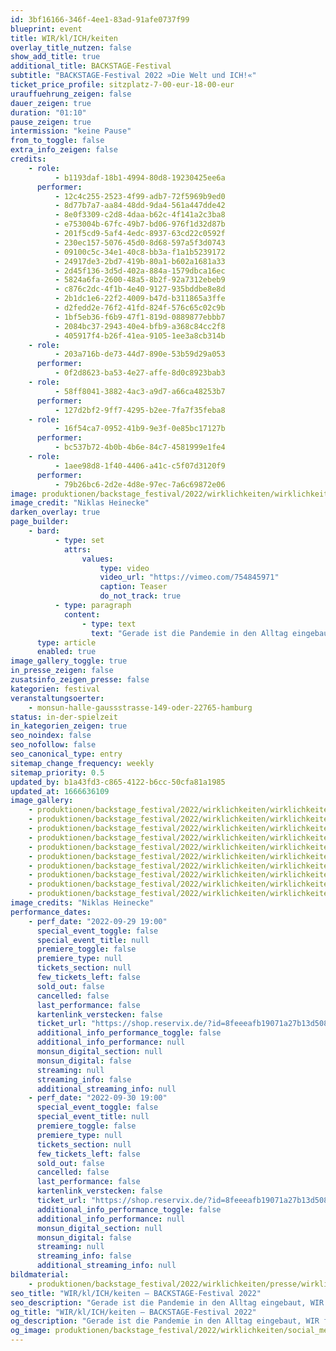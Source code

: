 ```yaml
---
id: 3bf16166-346f-4ee1-83ad-91afe0737f99
blueprint: event
title: WIR/kl/ICH/keiten
overlay_title_nutzen: false
show_add_title: true
additional_title: BACKSTAGE-Festival
subtitle: "BACKSTAGE-Festival 2022 »Die Welt und ICH!«"
ticket_price_profile: sitzplatz-7-00-eur-18-00-eur
urauffuehrung_zeigen: false
dauer_zeigen: true
duration: "01:10"
pause_zeigen: true
intermission: "keine Pause"
from_to_toggle: false
extra_info_zeigen: false
credits:
    - role:
          - b1193daf-18b1-4994-80d8-19230425ee6a
      performer:
          - 12c4c255-2523-4f99-adb7-72f5969b9ed0
          - 8d77b7a7-aa84-48dd-9da4-561a447dde42
          - 8e0f3309-c2d8-4daa-b62c-4f141a2c3ba8
          - e753004b-67fc-49b7-bd06-976f1d32d87b
          - 201f5cd9-5af4-4edc-8937-63cd22c0592f
          - 230ec157-5076-45d0-8d68-597a5f3d0743
          - 09100c5c-34e1-40c8-bb3a-f1a1b5239172
          - 24917de3-2bd7-419b-80a1-b602a1681a33
          - 2d45f136-3d5d-402a-884a-1579dbca16ec
          - 5824a6fa-2600-48a5-8b2f-92a7312ebeb9
          - c876c2dc-4f1b-4e40-9127-935bddbe8e8d
          - 2b1dc1e6-22f2-4009-b47d-b311865a3ffe
          - d2fedd2e-76f2-41fd-824f-576c65c02c9b
          - 1bf5eb36-f6b9-47f1-819d-0889877ebbb7
          - 2084bc37-2943-40e4-bfb9-a368c84cc2f8
          - 405917f4-b26f-41ea-9105-1ee3a8cb314b
    - role:
          - 203a716b-de73-44d7-890e-53b59d29a053
      performer:
          - 0f2d8623-ba53-4e27-affe-8d0c8923bab3
    - role:
          - 58ff8041-3882-4ac3-a9d7-a66ca48253b7
      performer:
          - 127d2bf2-9ff7-4295-b2ee-7fa7f35feba8
    - role:
          - 16f54ca7-0952-41b9-9e3f-0e85bc17127b
      performer:
          - bc537b72-4b0b-4b6e-84c7-4581999e1fe4
    - role:
          - 1aee98d8-1f40-4406-a41c-c5f07d3120f9
      performer:
          - 79b26bc6-2d2e-4d8e-97ec-7a6c69872e06
image: produktionen/backstage_festival/2022/wirklichkeiten/wirklichkeiten_backstage_01_c_niklas_heinecke.jpeg
image_credit: "Niklas Heinecke"
darken_overlay: true
page_builder:
    - bard:
          - type: set
            attrs:
                values:
                    type: video
                    video_url: "https://vimeo.com/754845971"
                    caption: Teaser
                    do_not_track: true
          - type: paragraph
            content:
                - type: text
                  text: "Gerade ist die Pandemie in den Alltag eingebaut, WIR feiern wieder! Dann stehen wir 2022 abermals einer brutalen Wirklichkeit gegenüber. Das ICH ist gefragt, um das WIR zu schützen. Keine Selbstverständlichkeit. Manchmal bleibt das ICH hinter seinen Mauern als Nabel der Welt und weiß doch, dass es für das WIR gebraucht wird. Ein tastender, ein brausender, ein zaghafter, ein entschlossener, und manchmal auch schmerzhafter Versuch, sich im Spannungsfeld von diesem Dilemma zu bewegen – nein, zu tanzen!"
      type: article
      enabled: true
image_gallery_toggle: true
in_presse_zeigen: false
zusatsinfo_zeigen_presse: false
kategorien: festival
veranstaltungsoerter:
    - monsun-halle-gaussstrasse-149-oder-22765-hamburg
status: in-der-spielzeit
in_kategorien_zeigen: true
seo_noindex: false
seo_nofollow: false
seo_canonical_type: entry
sitemap_change_frequency: weekly
sitemap_priority: 0.5
updated_by: b1a43fd3-c865-4122-b6cc-50cfa81a1985
updated_at: 1666636109
image_gallery:
    - produktionen/backstage_festival/2022/wirklichkeiten/wirklichkeiten_backstage_07_c_niklas_heinecke.jpg
    - produktionen/backstage_festival/2022/wirklichkeiten/wirklichkeiten_backstage_08_c_niklas_heinecke.jpg
    - produktionen/backstage_festival/2022/wirklichkeiten/wirklichkeiten_backstage_09_c_niklas_heinecke.jpg
    - produktionen/backstage_festival/2022/wirklichkeiten/wirklichkeiten_backstage_10_c_niklas_heinecke.jpg
    - produktionen/backstage_festival/2022/wirklichkeiten/wirklichkeiten_backstage_11_c_niklas_heinecke.jpg
    - produktionen/backstage_festival/2022/wirklichkeiten/wirklichkeiten_backstage_12_c_niklas_heinecke.jpg
    - produktionen/backstage_festival/2022/wirklichkeiten/wirklichkeiten_backstage_15_c_niklas_heinecke.jpg
    - produktionen/backstage_festival/2022/wirklichkeiten/wirklichkeiten_backstage_03_c_niklas_heinecke.jpg
    - produktionen/backstage_festival/2022/wirklichkeiten/wirklichkeiten_backstage_05_c_niklas_heinecke.jpg
    - produktionen/backstage_festival/2022/wirklichkeiten/wirklichkeiten_backstage_16_c_niklas_heinecke.jpg
image_credits: "Niklas Heinecke"
performance_dates:
    - perf_date: "2022-09-29 19:00"
      special_event_toggle: false
      special_event_title: null
      premiere_toggle: false
      premiere_type: null
      tickets_section: null
      few_tickets_left: false
      sold_out: false
      cancelled: false
      last_performance: false
      kartenlink_verstecken: false
      ticket_url: "https://shop.reservix.de/?id=8feeeafb19071a27b13d5083379d95183e9ab490f2f135faf80b2fecfc1ba00f2aba7ad8945f4a4292549eb86feddc1b&vID=7337&eventGrpID=413227&eventID=1986166"
      additional_info_performance_toggle: false
      additional_info_performance: null
      monsun_digital_section: null
      monsun_digital: false
      streaming: null
      streaming_info: false
      additional_streaming_info: null
    - perf_date: "2022-09-30 19:00"
      special_event_toggle: false
      special_event_title: null
      premiere_toggle: false
      premiere_type: null
      tickets_section: null
      few_tickets_left: false
      sold_out: false
      cancelled: false
      last_performance: false
      kartenlink_verstecken: false
      ticket_url: "https://shop.reservix.de/?id=8feeeafb19071a27b13d5083379d95183e9ab490f2f135faf80b2fecfc1ba00f2aba7ad8945f4a4292549eb86feddc1b&vID=7337&eventGrpID=413227&eventID=1986167"
      additional_info_performance_toggle: false
      additional_info_performance: null
      monsun_digital_section: null
      monsun_digital: false
      streaming: null
      streaming_info: false
      additional_streaming_info: null
bildmaterial:
    - produktionen/backstage_festival/2022/wirklichkeiten/presse/wirklichkeiten_backstage_c_niklas_heinecke_monsun.zip
seo_title: "WIR/kl/ICH/keiten – BACKSTAGE-Festival 2022"
seo_description: "Gerade ist die Pandemie in den Alltag eingebaut, WIR feiern wieder! Dann stehen wir 2022 abermals einer brutalen Wirklichkeit gegenüber."
og_title: "WIR/kl/ICH/keiten – BACKSTAGE-Festival 2022"
og_description: "Gerade ist die Pandemie in den Alltag eingebaut, WIR feiern wieder! Dann stehen wir 2022 abermals einer brutalen Wirklichkeit gegenüber."
og_image: produktionen/backstage_festival/2022/wirklichkeiten/social_media_wirklichkeiten_backstage_c_niklas_heinecke.jpg
---
```

